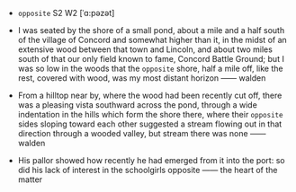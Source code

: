 - `opposite` S2 W2 [ˈɑ:pəzət]



- I was seated by the shore of a small pond, about a mile and a half south of the village of Concord and somewhat higher than it, in the midst of an extensive wood between that town and Lincoln, and about two miles south of that our only field known to fame, Concord Battle Ground; but I was so low in the woods that the `opposite` shore, half a mile off, like the rest, covered with wood, was my most distant horizon —— walden

-  From a hilltop near by, where the wood had been recently cut off, there was a pleasing vista southward across the pond, through a wide indentation in the hills which form the shore there, where their `opposite` sides sloping toward each other suggested a stream flowing out in that direction through a wooded valley, but stream there was none —— walden

-  His pallor showed how recently he had emerged from it into the port: so did his lack of interest in the schoolgirls opposite —— the heart of the matter